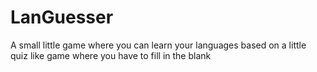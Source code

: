 # LanGuesser
A small little game where you can learn your languages based on a little quiz like game where you have to fill in the blank
